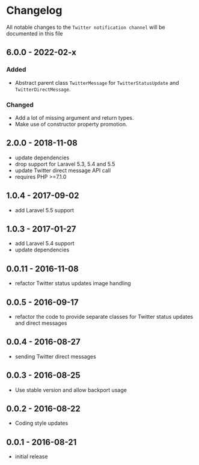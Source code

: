 # Changelog

All notable changes to the `Twitter notification channel` will be documented in this file

## 6.0.0 - 2022-02-x
### Added
- Abstract parent class `TwitterMessage` for
  `TwitterStatusUpdate` and `TwitterDirectMessage`.

### Changed
- Add a lot of missing argument and return types.
- Make use of constructor property promotion.

## 2.0.0 - 2018-11-08

- update dependencies
- drop support for Laravel 5.3, 5.4 and 5.5
- update Twitter direct message API call
- requires PHP >=7.1.0

## 1.0.4 - 2017-09-02

- add Laravel 5.5 support

## 1.0.3 - 2017-01-27

- add Laravel 5.4 support
- update dependencies

## 0.0.11 - 2016-11-08

- refactor Twitter status updates image handling

## 0.0.5 - 2016-09-17

- refactor the code to provide separate classes for Twitter status updates and direct messages


## 0.0.4 - 2016-08-27

- sending Twitter direct messages

## 0.0.3 - 2016-08-25
- Use stable version and allow backport usage

## 0.0.2 - 2016-08-22

- Coding style updates

## 0.0.1 - 2016-08-21

- initial release
